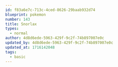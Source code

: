 ```yaml
---
id: f83a6e7c-713c-4ced-8626-29baab932d74
blueprint: pokemon
number: 143
title: Snorlax
types:
  - normal
author: 4d8d6ede-5963-429f-9c2f-74b897007e0c
updated_by: 4d8d6ede-5963-429f-9c2f-74b897007e0c
updated_at: 1716142048
tags:
  - basic
---
```

